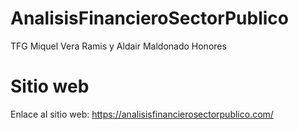 # AnalisisFinancieroSectorPublico
TFG Miquel Vera Ramis y Aldair Maldonado Honores

# Sitio web
Enlace al sitio web: https://analisisfinancierosectorpublico.com/
